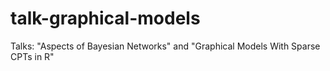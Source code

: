 # talk-graphical-models
Talks: "Aspects of Bayesian Networks" and "Graphical Models With Sparse CPTs in R"
